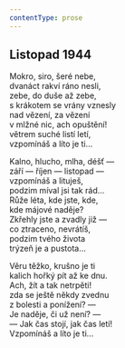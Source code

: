 ```yaml
---
contentType: prose
---
```


## Listopad 1944

Mokro, siro, šeré nebe,  
dvanáct rakví ráno nesli,  
zebe, do duše až zebe,  
s krákotem se vrány vznesly  
nad vězení, za vězení  
v mlžné nic, ach opuštění!  
větrem suché listí letí,  
vzpomínáš a líto je ti…

Kalno, hlucho, mlha, déšť —  
září — říjen — listopad —  
vzpomínáš a lituješ,  
podzim míval jsi tak rád…  
Růže léta, kde jste, kde,  
kde májové naděje?  
Zkřehly jste a zvadly již —  
co ztraceno, nevrátíš,  
podzim tvého života  
trýzeň je a pustota…

Věru těžko, krušno je ti  
kalich hořký pít až ke dnu.  
Ach, žít a tak netrpěti!  
zda se ještě někdy zvednu  
z bolesti a ponížení? —  
Je naděje, či už není? —  
— Jak čas stojí, jak čas letí!  
Vzpomínáš a líto je ti…
